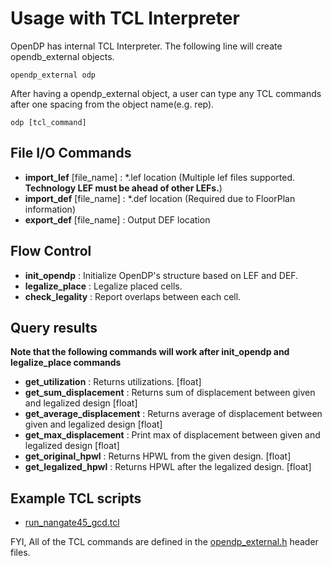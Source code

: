 # Usage with TCL Interpreter

OpenDP has internal TCL Interpreter. The following line will create opendb_external objects.

    opendp_external odp 
    
After having a opendp_external object, a user can type any TCL commands after one spacing from the object name(e.g. rep).

    odp [tcl_command]


## File I/O Commands
* __import_lef__ [file_name] : \*.lef location (Multiple lef files supported. __Technology LEF must be ahead of other LEFs.__)
* __import_def__ [file_name] : \*.def location (Required due to FloorPlan information)
* __export_def__ [file_name] : Output DEF location
   
## Flow Control
* __init_opendp__ : Initialize OpenDP's structure based on LEF and DEF.
* __legalize_place__ : Legalize placed cells.
* __check_legality__ : Report overlaps between each cell.


## Query results
__Note that the following commands will work after init_opendp and legalize_place commands__
* __get_utilization__ : Returns utilizations. [float]
* __get_sum_displacement__ : Returns sum of displacement between given and legalized design [float]
* __get_average_displacement__ : Returns average of displacement between given and legalized design [float]
* __get_max_displacement__ : Print max of displacement between given and legalized design [float]
* __get_original_hpwl__ : Returns HPWL from the given design. [float]
* __get_legalized_hpwl__ : Returns HPWL after the legalized design. [float]

## Example TCL scripts
* [run_nangate45_gcd.tcl](../test/run_nangate45_gcd.tcl)

FYI, All of the TCL commands are defined in the [opendp_external.h](../src/opendp_external.h) header files.

